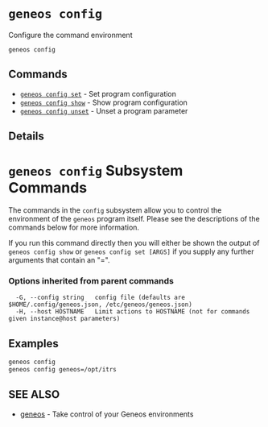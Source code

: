 # `geneos config`

Configure the command environment

```text
geneos config
```

## Commands

* [`geneos config set`](geneos_config_set.md)	 - Set program configuration
* [`geneos config show`](geneos_config_show.md)	 - Show program configuration
* [`geneos config unset`](geneos_config_unset.md)	 - Unset a program parameter

## Details

# `geneos config` Subsystem Commands

The commands in the `config` subsystem allow you to control the
environment of the `geneos` program itself. Please see the descriptions
of the commands below for more information.

If you run this command directly then you will either be shown the
output of `geneos config show` or `geneos config set [ARGS]` if you
supply any further arguments that contain an "=".

### Options inherited from parent commands

```text
  -G, --config string   config file (defaults are $HOME/.config/geneos.json, /etc/geneos/geneos.json)
  -H, --host HOSTNAME   Limit actions to HOSTNAME (not for commands given instance@host parameters)
```

## Examples

```bash
geneos config
geneos config geneos=/opt/itrs

```

## SEE ALSO

* [geneos](geneos.md)	 - Take control of your Geneos environments
